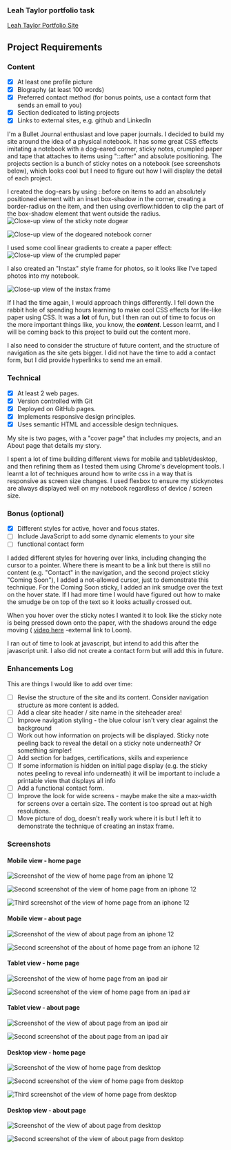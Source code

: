 ### Leah Taylor portfolio task

[Leah Taylor Portfolio Site](https://ldctaylor.github.io/)

## Project Requirements

### Content

- [x] At least one profile picture
- [x] Biography (at least 100 words)
- [x] Preferred contact method (for bonus points, use a contact form that sends an email to you)
- [x] Section dedicated to listing projects
- [x] Links to external sites, e.g. github and LinkedIn

I'm a Bullet Journal enthusiast and love paper journals. I decided to build my site around the idea of a physical notebook. It has some great CSS effects imitating a notebook with a dog-eared corner, sticky notes, crumpled paper and tape that attaches to items using "::after" and absolute positioning. The projects section is a bunch of sticky notes on a notebook (see screenshots below), which looks cool but I need to figure out how I will display the detail of each project. 

I created the dog-ears by using ::before on items to add an absolutely positioned element with an inset box-shadow in the corner, creating a border-radius on the item, and then using overflow:hidden to clip the part of the box-shadow element that went outside the radius. 
![Close-up view of the sticky note dogear](screenshots\effects_dogear1.jpg)

![Close-up view of the dogeared notebook corner](screenshots\effects_dogear2.jpg)

I used some cool linear gradients to create a paper effect:
![Close-up view of the crumpled paper](screenshots\effects_paper.jpg)

I also created an "Instax" style frame for photos, so it looks like I've taped photos into my notebook.

![Close-up view of the instax frame](screenshots\instax_frame.jpg)

If I had the time again, I would approach things differently. I fell down the rabbit hole of spending hours learning to make cool CSS effects for life-like paper using CSS. It was a **lot** of fun, but I then ran out of time to focus on the more important things like, you know, the ***content***. Lesson learnt, and I will be coming back to this project to build out the content more. 

I also need to consider the structure of future content, and the structure of navigation as the site gets bigger. I did not have the time to add a contact form, but I did provide hyperlinks to send me an email. 

### Technical

- [x] At least 2 web pages.
- [x] Version controlled with Git
- [x] Deployed on GitHub pages.
- [x] Implements responsive design principles.
- [x] Uses semantic HTML and accessible design techniques.

My site is two pages, with a "cover page" that includes my projects, and an About page that details my story. 

I spent a lot of time building different views for mobile and tablet/desktop, and then refining them as I tested them using Chrome's development tools. I learnt a lot of techniques around how to write css in a way that is responsive as screen size changes. I used flexbox to ensure my stickynotes are always displayed well on my notebook regardless of device / screen size.

### Bonus (optional)
- [x] Different styles for active, hover and focus states.
- [ ] Include JavaScript to add some dynamic elements to your site
- [ ] functional contact form

I added different styles for hovering over links, including changing the cursor to a pointer. Where there is meant to be a link but there is still no content (e.g. "Contact" in the navigation, and the second project sticky "Coming Soon"), I added a not-allowed cursor, just to demonstrate this technique. For the Coming Soon sticky, I added an ink smudge over the text on the hover state. If I had more time I would have figured out how to make the smudge be on top of the text so it looks actually crossed out. 

When you hover over the sticky notes I wanted it to look like the sticky note is being pressed down onto the paper, with the shadows around the edge moving ( [video here](https://www.loom.com/share/69a1f8e35cb24f709b44f587201f6f08) -external link to Loom).

I ran out of time to look at javascript, but intend to add this after the javascript unit. I also did not create a contact form but will add this in future. 

### Enhancements Log

This are things I would like to add over time:
- [ ] Revise the structure of the site and its content. Consider navigation structure as more content is added.
- [ ] Add a clear site header / site name in the siteheader area!
- [ ] Improve navigation styling - the blue colour isn't very clear against the background
- [ ] Work out how information on projects will be displayed. Sticky note peeling back to reveal the detail on a sticky note underneath? Or something simpler! 
- [ ] Add section for badges, certifications, skills and experience
- [ ] If some information is hidden on initial page display (e.g. the sticky notes peeling to reveal info underneath) it will be important to include a printable view that displays all info
- [ ] Add a functional contact form.
- [ ] Improve the look for wide screens - maybe make the site a max-width for screens over a certain size. The content is too spread out at high resolutions. 
- [ ] Move picture of dog, doesn't really work where it is but I left it to demonstrate the technique of creating an instax frame. 

### Screenshots

#### Mobile view - home page
![Screenshot of the view of home page from an iphone 12](screenshots/iphone12_home_1.jpg)

![Second screenshot of the view of home page from an iphone 12](screenshots\iphone12_home_2.jpg)

![Third screenshot of the view of home page from an iphone 12](screenshots\iphone12_home_3.jpg)

#### Mobile view - about page
![Screenshot of the view of about page from an iphone 12](screenshots/iphone_about_1.jpg)

![Second screenshot of the about of home page from an iphone 12](screenshots\iphone_about_2.jpg)

#### Tablet view - home page
![Screenshot of the view of home page from an ipad air](screenshots\ipadAir_home_1.jpg)

![Second screenshot of the view of home page from an ipad air](screenshots\ipadAir_home_2.jpg)

#### Tablet view - about page
![Screenshot of the view of about page from an ipad air](screenshots\ipadAir_about_1.jpg)

![Second screenshot of the about page from an ipad air](screenshots\ipadAir_about_2.jpg)

#### Desktop view - home page
![Screenshot of the view of home page from desktop](screenshots\desktop_home_1.jpg)

![Second screenshot of the view of home page from desktop](screenshots\desktop_home_2.jpg)

![Third screenshot of the view of home page from desktop](screenshots\desktop_home_3.jpg)

#### Desktop view - about page
![Screenshot of the view of about page from desktop](screenshots\desktop_about_1.jpg)

![Second screenshot of the view of about page from desktop](screenshots\desktop_about_2.jpg)
